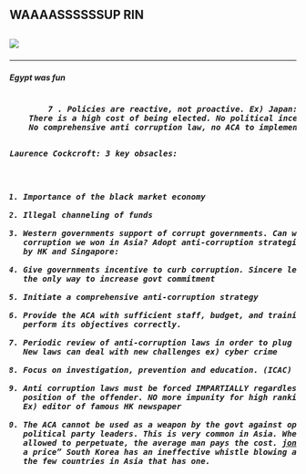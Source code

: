 <!doctype html>
<html>
<head>
	<title> Meredith is cool </title>
</head>
<body>
	<h2>WAAAASSSSSSUP RIN<h2>
	<img src="http://images.nationalgeographic.com/wpf/media-live/photos/000/004/cache/amazon-horned-frog_443_600x450.jpg"/>
	<hr>
	<h5> Egypt was fun<h5>
	<pre> 
		7 . Policies are reactive, not proactive. Ex) Japan:
	There is a high cost of being elected. No political incentive to alleviate corruption amongst politicians bureaucrats and business.
	No comprehensive anti corruption law, no ACA to implement such laws. Culture of gift giving allows for perpetuation of bribery. Low rates of reporting to law enforcement. 

Laurence Cockcroft: 3 key obsacles: 
1.	Importance of the black market economy
2.	Illegal channeling of funds
3.	Western governments support of corrupt governments.
Can war on corruption we won in Asia?
	Adopt anti-corruption strategies as adopted by HK and Singapore:
1.	Give governments incentive to curb corruption. Sincere leaders are the only way to increase govt commitment
2.	Initiate a comprehensive anti-corruption strategy
3.	Provide the ACA with sufficient staff, budget, and training to perform its objectives correctly.
4.	Periodic review of anti-corruption laws in order to plug loopholes. New laws can deal with new challenges ex) cyber crime
5.	Focus on investigation, prevention and education. (ICAC)
6.	Anti corruption laws must be forced IMPARTIALLY regardless of the position of the offender. NO more impunity for high ranking officials. Ex) editor of famous HK newspaper
7.	The ACA cannot be used as a weapon by the govt against opposition political party leaders. This is very common in Asia.
When corruption is allowed to perpetuate, the average man pays the cost.
jonstquah@gmail.com
“everybody has a price” 
South Korea has an ineffective whistle blowing act, but one of the few countries in Asia that has one.
</pre>	
</body>
</html>



